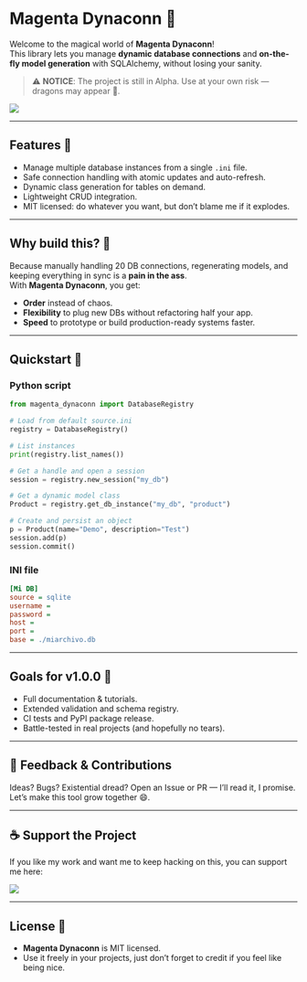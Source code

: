 # Magenta Dynaconn 🔌

Welcome to the magical world of **Magenta Dynaconn**!  
This library lets you manage **dynamic database connections** and **on-the-fly model generation** with SQLAlchemy, without losing your sanity.

> ⚠️ **NOTICE**: The project is still in Alpha. Use at your own risk — dragons may appear 🐉.

<a href="https://ko-fi.com/mostazaniikkkk" target="_blank">
  <img src="https://www.ko-fi.com/img/githubbutton_sm.svg">
</a>

---

## Features 🌟

- Manage multiple database instances from a single `.ini` file.  
- Safe connection handling with atomic updates and auto-refresh.  
- Dynamic class generation for tables on demand.  
- Lightweight CRUD integration.  
- MIT licensed: do whatever you want, but don’t blame me if it explodes.

---

## Why build this? 🤔

Because manually handling 20 DB connections, regenerating models, and keeping everything in sync is a **pain in the ass**.  
With **Magenta Dynaconn**, you get:

- **Order** instead of chaos.  
- **Flexibility** to plug new DBs without refactoring half your app.  
- **Speed** to prototype or build production-ready systems faster.

---

## Quickstart 🚀

### Python script
```python
from magenta_dynaconn import DatabaseRegistry

# Load from default source.ini
registry = DatabaseRegistry()

# List instances
print(registry.list_names())

# Get a handle and open a session
session = registry.new_session("my_db")

# Get a dynamic model class
Product = registry.get_db_instance("my_db", "product")

# Create and persist an object
p = Product(name="Demo", description="Test")
session.add(p)
session.commit()
```
### INI file
```ini
[Mi DB]
source = sqlite
username = 
password = 
host = 
port = 
base = ./miarchivo.db
```

---

## Goals for v1.0.0 🎯

- Full documentation & tutorials.  
- Extended validation and schema registry.  
- CI tests and PyPI package release.  
- Battle-tested in real projects (and hopefully no tears).

---

## 📣 Feedback & Contributions

Ideas? Bugs? Existential dread? Open an Issue or PR — I’ll read it, I promise.  
Let’s make this tool grow together 😄.

---

## ☕ Support the Project

If you like my work and want me to keep hacking on this, you can support me here:

<a href="https://ko-fi.com/mostazaniikkkk" target="_blank">
  <img src="https://www.ko-fi.com/img/githubbutton_sm.svg">
</a>

---

## License 📜

- **Magenta Dynaconn** is MIT licensed.  
- Use it freely in your projects, just don’t forget to credit if you feel like being nice.

